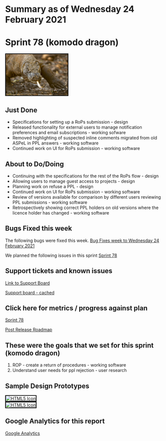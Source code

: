 # Summary as of Wednesday 24 February 2021 

# Sprint 78 (komodo dragon)

<img src="graphs/komodo2.jpg" alt="HTML5 Icon" width="200" style="border:2px solid black">
<br>


## Just Done
* Specifications for setting up a RoPs submission - design
* Released functionality for external users to manage notification preferences and email subscriptions - working sofware
* Removed highlighting of suspected inline comments migrated from old ASPeL in PPL answers - working software
* Continued work on UI for RoPs submission - working software

## About to Do/Doing
*  Continuing with the specifications for the rest of the RoPs flow - design
* Allowing users to manage guest access to projects - design
* Planning work on refuse a PPL - design
* Continued work on UI for RoPs submission - working software
* Review of versions available for comparison by different users reviewing PPL submissions - working software
* Retrospectively showing correct PPL holders on old versions where the licence holder has changed - working software


## Bugs Fixed this week
The following bugs were fixed this week.
[Bug Fixes week to Wednesday 24 February 2021](graphs/bugs24022021.png)

We planned the following issues in this sprint 
[Sprint 78](graphs/sprint24022021.png)

## Support tickets and known issues
[Link to Support Board](https://collaboration.homeoffice.gov.uk/jira/secure/RapidBoard.jspa?rapidView=1717&selectedIssue=ASSB-253)

[Support board - cached](graphs/supportBoard24022021.png)

## Click here for metrics / progress against plan
[Sprint 78](graphs/progress24022021.png)

[Post Release Roadmap](graphs/roadmap24022021.png)

## These were the goals that we set for this sprint (komodo dragon)
1. ROP - create a return of procedures - working software 
2. Understand user needs for ppl rejection - user research


## Sample Design Prototypes
<a href="graphs/proto1_24022021.png"><img src="graphs/proto1_24022021.png" alt="HTML5 Icon" width="200" style="border:2px solid black"></a>
<br>
<a href="graphs/proto2_24022021.png"><img src="graphs/proto2_24022021.png" alt="HTML5 Icon" width="200" style="border:2px solid black"></a>
<br>


## Google Analytics for this report
[Google Analytics](graphs/GA24022021.png)

